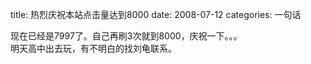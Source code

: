 title: 热烈庆祝本站点击量达到8000
date: 2008-07-12
categories: 一句话

现在已经是7997了。自己再刷3次就到8000，庆祝一下。。。  
明天高中出去玩，有不明白的找刘龟联系。
